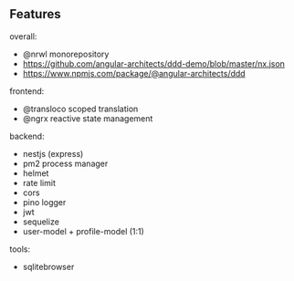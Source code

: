 #

## Features

overall:

- @nrwl monorepository
- https://github.com/angular-architects/ddd-demo/blob/master/nx.json
- https://www.npmjs.com/package/@angular-architects/ddd

frontend:

- @transloco scoped translation
- @ngrx reactive state management

backend:

- nestjs (express)
- pm2 process manager
- helmet
- rate limit
- cors
- pino logger
- jwt
- sequelize
- user-model + profile-model (1:1)

tools:

- sqlitebrowser
